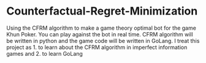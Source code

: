 # Counterfactual-Regret-Minimization
Using the CFRM algorithm to make a game theory optimal bot for the game Khun Poker. You can play against the bot in real time. CFRM algorithm will be written in python and the game code will be written in GoLang. I treat this project as 1. to learn about the CFRM algorithm in imperfect information games and 2. to learn GoLang
